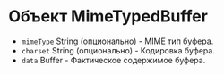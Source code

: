 # Объект MimeTypedBuffer

* `mimeType` String (опционально) - MIME тип буфера.
* `charset` String (опционально) - Кодировка буфера.
* `data` Buffer - Фактическое содержимое буфера.
